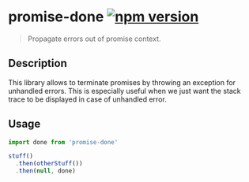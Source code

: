 # promise-done [![npm version](http://img.shields.io/npm/v/promise-done.svg?style=flat-square)](https://www.npmjs.org/package/promise-done)

> Propagate errors out of promise context.

Description
-----------

This library allows to terminate promises by throwing an exception for
unhandled errors. This is especially useful when we just want the stack
trace to be displayed in case of unhandled error.

Usage
-----

```js
import done from 'promise-done'

stuff()
  .then(otherStuff())
  .then(null, done)
```
